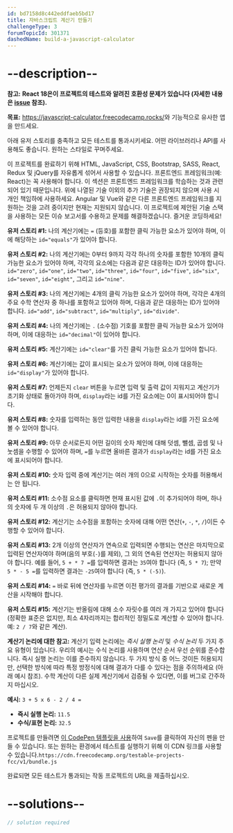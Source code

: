 ```yaml
---
id: bd7158d8c442eddfaeb5bd17
title: 자바스크립트 계산기 만들기
challengeType: 3
forumTopicId: 301371
dashedName: build-a-javascript-calculator
---
```


# --description--
**참고:** **React 18은이 프로젝트의 테스트와 알려진 호환성 문제가 있습니다 (자세한 내용은 [issue](https://github.com/freeCodeCamp/freeCodeCamp/issues/45922) 참조).**

**목표:** <a href="https://javascript-calculator.freecodecamp.rocks/" target="_blank" rel="noopener noreferrer nofollow">https://javascript-calculator.freecodecamp.rocks/</a>와 기능적으로 유사한 앱을 만드세요.

아래 유저 스토리를 충족하고 모든 테스트를 통과시키세요. 어떤 라이브러리나 API를 사용해도 좋습니다. 원하는 스타일로 꾸며주세요.

이 프로젝트를 완료하기 위해 HTML, JavaScript, CSS, Bootstrap, SASS, React, Redux 및 jQuery를 자유롭게 섞어서 사용할 수 있습니다. 프론트엔드 프레임워크(예: React)는 꼭 사용해야 합니다. 이 섹션은 프론트엔드 프레임워크를 학습하는 것과 관련되어 있기 때문입니다. 위에 나열된 기술 이외의 추가 기술은 권장되지 않으며 사용 시 개인 책임하에 사용하세요. Angular 및 Vue와 같은 다른 프론트엔드 프레임워크를 지원하는 것을 고려 중이지만 현재는 지원되지 않습니다. 이 프로젝트에 제안된 기술 스택을 사용하는 모든 이슈 보고서를 수용하고 문제를 해결하겠습니다. 즐거운 코딩하세요!

**유저 스토리 #1:** 나의 계산기에는 `=` (등호)를 포함한 클릭 가능한 요소가 있어야 하며, 이에 해당하는 `id="equals"`가 있어야 합니다.

**유저 스토리 #2:** 나의 계산기에는 0부터 9까지 각각 하나의 숫자를 포함한 10개의 클릭 가능한 요소가 있어야 하며, 각각의 요소에는 다음과 같은 대응하는 ID가 있어야 합니다. `id="zero"`, `id="one"`, `id="two"`, `id="three"`, `id="four"`, `id="five"`, `id="six"`, `id="seven"`, `id="eight"`, 그리고 `id="nine"`.

**유저 스토리 #3:** 나의 계산기에는 4개의 클릭 가능한 요소가 있어야 하며, 각각은 4개의 주요 수학 연산자 중 하나를 포함하고 있어야 하며, 다음과 같은 대응하는 ID가 있어야 합니다. `id="add"`, `id="subtract"`, `id="multiply"`, `id="divide"`.

**유저 스토리 #4:** 나의 계산기에는 `.` (소수점) 기호를 포함한 클릭 가능한 요소가 있어야 하며, 이에 대응하는 `id="decimal"`이 있어야 합니다.

**유저 스토리 #5:** 계산기에는 `id="clear"`를 가진 클릭 가능한 요소가 있어야 합니다.

**유저 스토리 #6:** 계산기에는 값이 표시되는 요소가 있어야 하며, 이에 대응하는 `id="display"`가 있어야 합니다.

**유저 스토리 #7:** 언제든지 `clear` 버튼을 누르면 입력 및 출력 값이 지워지고 계산기가 초기화 상태로 돌아가야 하며, `display`라는 id를 가진 요소에는 0이 표시되어야 합니다.

**유저 스토리 #8:** 숫자를 입력하는 동안 입력한 내용을 `display`라는 id를 가진 요소에 볼 수 있어야 합니다.

**유저 스토리 #9:** 아무 순서로든지 어떤 길이의 숫자 체인에 대해 덧셈, 뺄셈, 곱셈 및 나눗셈을 수행할 수 있어야 하며, `=`를 누르면 올바른 결과가 `display`라는 id를 가진 요소에 표시되어야 합니다.

**유저 스토리 #10:** 숫자 입력 중에 계산기는 여러 개의 0으로 시작하는 숫자를 허용해서는 안 됩니다.

**유저 스토리 #11:** 소수점 요소를 클릭하면 현재 표시된 값에 `.`이 추가되어야 하며, 하나의 숫자에 두 개 이상의 `.`은 허용되지 않아야 합니다.

**유저 스토리 #12:** 계산기는 소수점을 포함하는 숫자에 대해 어떤 연산(`+`, `-`, `*`, `/`)이든 수행할 수 있어야 합니다.

**유저 스토리 #13:** 2개 이상의 연산자가 연속으로 입력되면 수행되는 연산은 마지막으로 입력된 연산자여야 하며(음의 부호(`-`)를 제외), 그 외의 연속된 연산자는 허용되지 않아야 합니다. 예를 들어, `5 + * 7 =`를 입력하면 결과는 `35`여야 합니다 (즉, `5 * 7`); 만약 `5 * - 5 =`를 입력하면 결과는 `-25`여야 합니다 (즉, `5 * (-5)`).

**유저 스토리 #14:** `=` 바로 뒤에 연산자를 누르면 이전 평가의 결과를 기반으로 새로운 계산을 시작해야 합니다.

**유저 스토리 #15:** 계산기는 반올림에 대해 소수 자릿수를 여러 개 가지고 있어야 합니다 (정확한 표준은 없지만, 최소 4자리까지는 합리적인 정밀도로 계산할 수 있어야 합니다. 예: `2 / 7`와 같은 계산).

**계산기 논리에 대한 참고:** 계산기 입력 논리에는 <dfn>즉시 실행 논리</dfn> 및 <dfn>수식 논리</dfn> 두 가지 주요 유형이 있습니다. 우리의 예시는 수식 논리를 사용하며 연산 순서 우선 순위를 준수합니다. 즉시 실행 논리는 이를 준수하지 않습니다. 두 가지 방식 중 어느 것이든 허용되지만, 선택한 방식에 따라 특정 방정식에 대해 결과가 다를 수 있다는 점을 주의하세요 (아래 예시 참조). 수학 계산이 다른 실제 계산기에서 검증될 수 있다면, 이를 버그로 간주하지 마십시오.

**예시:** `3 + 5 x 6 - 2 / 4 =`

-   **즉시 실행 논리:** `11.5`
-   **수식/표현 논리:** `32.5`

프로젝트를 만들려면 <a href='https://codepen.io/pen?template=MJjpwO' target="_blank" rel="noopener noreferrer nofollow">이 CodePen 템플릿을 사용</a>하여 `Save`를 클릭하여 자신의 펜을 만들 수 있습니다. 또는 원하는 환경에서 테스트를 실행하기 위해 이 CDN 링크를 사용할 수 있습니다.`https://cdn.freecodecamp.org/testable-projects-fcc/v1/bundle.js`

완료되면 모든 테스트가 통과되는 작동 프로젝트의 URL을 제출하십시오.

# --solutions--

```js
// solution required
```
